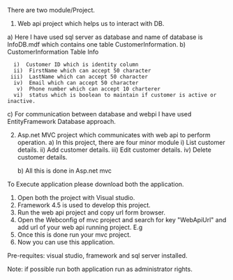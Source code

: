 There are two module/Project.

1. Web api project which helps us to interact with DB.

  a) Here I have used sql server as database and name of database is InfoDB.mdf which contains one table CustomerInformation.
  b)  CustomerInformation Table Info
  
      i)  Customer ID which is identity column
      ii)  FirstName which can accept 50 character
     iii)  LastName which can accept 50 character    
      iv)  Email which can accept 50 character
       v)  Phone number which can accept 10 charterer 
      vi)  status which is boolean to maintain if customer is active or inactive.
	 
  c) For communication between database and webpi I have used EntityFramework Database approach.

2. Asp.net MVC project which communicates with web api to perform operation.
   a) In this project, there are four minor module 
      i)  List customer details.
	 ii)  Add customer details.
	 iii) Edit customer details.
	 iv)  Delete customer details.
	  
   b) All this is done in Asp.net mvc
   

To Execute application please download both the application.
1. Open both the project with Visual studio.
2. Framework 4.5 is used to develop this project.
3. Run the web api project and copy url form browser.
4. Open the Webconfig of mvc project and search for key "WebApiUrl" and add url of your web api running project.
     E.g  <add key="WebApiUrl" value="http://localhost:55029/"/>
5. Once this is done run your mvc project.
6. Now you can use this application.

Pre-requites:
visual studio, framework and sql server installed.

Note:
if possible run both application run as administrator rights.

